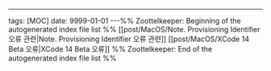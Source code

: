 ---

tags: [MOC] date: 9999-01-01 ---%% Zoottelkeeper: Beginning of the autogenerated
index file list %% [[post/MacOS/Note. Provisioning Identifier 오류 관련|Note.
Provisioning Identifier 오류 관련]] [[post/MacOS/XCode 14 Beta 오류|XCode 14
Beta 오류]] %% Zoottelkeeper: End of the autogenerated index file list %%
